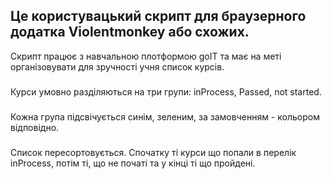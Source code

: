 ## Це користувацький скрипт для браузерного додатка Violentmonkey або схожих.
Скрипт працює з навчальною плотформою goIT та має на меті організовувати для зручності учня список курсів.
###
Курси умовно разділяються на три групи: inProcess, Passed, not started. 
###
Кожна група підсвічується синім, зеленим, за замовченням - кольором відповідно.
###
Список пересортовується. Cпочатку ті курси що попали в перелік inProcess, потім ті, що не початі та у кінці ті що пройдені.
